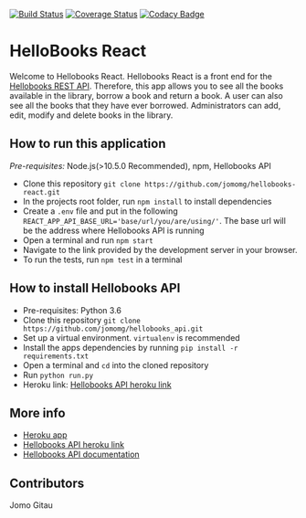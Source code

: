 [![Build Status](https://travis-ci.org/jomomg/hellobooks-react.svg?branch=develop)](https://travis-ci.org/jomomg/hellobooks-react)
[![Coverage Status](https://coveralls.io/repos/github/jomomg/hellobooks-react/badge.svg?branch=develop)](https://coveralls.io/github/jomomg/hellobooks-react?branch=develop)
[![Codacy Badge](https://api.codacy.com/project/badge/Grade/69fb0f7b5f5640f9a2efa1d5a02fe67d)](https://www.codacy.com/project/jomomg/hellobooks-react/dashboard?utm_source=github.com&amp;utm_medium=referral&amp;utm_content=jomomg/hellobooks-react&amp;utm_campaign=Badge_Grade_Dashboard)

# HelloBooks React

Welcome to Hellobooks React. Hellobooks React is a front end for the [Hellobooks REST API](https://github.com/jomomg/hellobooks_api). Therefore, this app allows you to see all the books available in the library, borrow a book and return a book. A user can also see all the books that they have ever borrowed. Administrators can add, edit, modify and delete books in the library.

## How to run this application

*Pre-requisites:* 
Node.js(>10.5.0 Recommended), npm, Hellobooks API
- Clone this repository `git clone https://github.com/jomomg/hellobooks-react.git`
- In the projects root folder, run `npm install` to install dependencies
- Create a `.env` file and put in the following `REACT_APP_API_BASE_URL='base/url/you/are/using/'`. The base url will be the address where Hellobooks API is running
- Open a terminal and run `npm start`
- Navigate to the link provided by the development server in your browser.
- To run the tests, run `npm test` in a terminal

## How to install Hellobooks API

 - Pre-requisites: Python 3.6
 - Clone this repository `git clone https://github.com/jomomg/hellobooks_api.git`
 - Set up a virtual environment. `virtualenv` is recommended
 - Install the apps dependencies by running `pip install -r requirements.txt`
 - Open a terminal and `cd` into the cloned repository
 - Run `python run.py`
 - Heroku link: [Hellobooks API heroku link](hello-kitabu.herokuapp.com)
 
## More info

- [Heroku app](hellobooks-react.herokuapp.com)
- [Hellobooks API heroku link](hello-kitabu.herokuapp.com)
- [Hellobooks API documentation](https://github.com/jomomg/hellobooks_api)

## Contributors

Jomo Gitau
